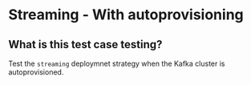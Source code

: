 # Streaming - With autoprovisioning
## What is this test case testing?

Test the `streaming` deploymnet strategy when the Kafka cluster is
autoprovisioned.
